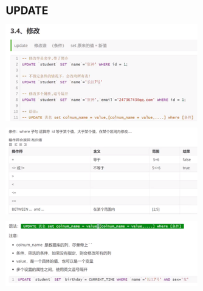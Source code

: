 # UPDATE

![](../.gitbook/assets/image%20%286%29.png)

![](../.gitbook/assets/image%20%2813%29.png)

![](../.gitbook/assets/image%20%284%29.png)

